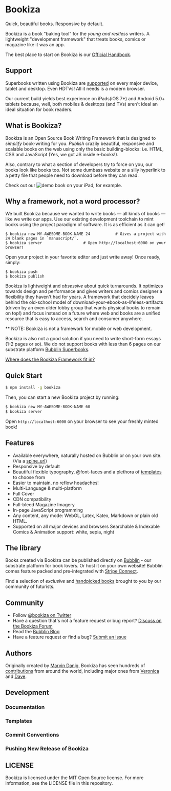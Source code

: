 # Bookiza

Quick, beautiful books. Responsive by default. 

Bookiza is a book "baking tool" for the *young and restless* writers. A lightweight "development framework" that treats books, comics or magazine like it was an app. 

The best place to start on Bookiza is our [Official Handbook](https://bubbl.in/cover/official-handbook-by-marvin-danig).

## Support
Superbooks written using Bookiza are [supported](https://bubbl.in/support) on every major device, tablet and desktop. Even HDTVs! All it needs is a modern browser.

Our current build yields best experience on iPads(iOS 7+) and Android 5.0+ tablets because, well, both mobiles & desktops (and TVs) aren't ideal an ideal situation for book readers.

## What is Bookiza?

Bookiza is an Open Source Book Writing Framework that is designed to *simplify* book-writing for you. *Publish* crazily beautiful, responsive and scalable books on the web using only the basic building-blocks: i.e. HTML, CSS and JavaScript (Yes, we got JS inside e-books!). 

Also, contrary to what a section of developers try to force on you, our books look like books too. Not some dumbass website or a silly hyperlink to a petty file that people need to download before they can read.

Check out our ![demo book](http://bubbl.in/cover/the-solar-system-by-marvin-danig) on your iPad, for example.

## Why a framework, not a word processor?
We built Bookiza because we wanted to write books — all kinds of books — like we write our apps. Use our existing development toolchain to mint books using the project paradigm of software. It is as efficient as it can get! 

```
$ bookiza new MY-AWESOME-BOOK-NAME 24           # Gives a project with 24 blank pages in `manuscript/`.
$ bookiza server                  # Open http://localhost:6000 on your browser!
```

Open your project in your favorite editor and just write away! Once ready, simply:

```
$ bookiza push
$ bookiza publish
```

Bookiza is lightweight and *obsessive* about quick turnarounds. It optimizes towards design and performance and gives writers and comics designer a flexibility they haven't had for years. A framework that decidely leaves behind the old-school model of download-your-ebook-as-lifeless-artifacts (driven by an even older lobby group that wants physical books to remain on top!) and focus instead on a future where web and books are a unified resource that is easy to access, search and consumer anywhere.

** NOTE: Bookiza is not a framework for mobile or web development. 

Bookiza is also not a good solution if you need to write short-form essays (1-2 pages or so). We do not support books with less than 6 pages on our substrate platform [Bubblin Superbooks](https://bubbl.in). 

[Where does the Bookiza Framework fit in?]()

## Quick Start


```bash
$ npm install -g bookiza
```

Then, you can start a new Bookiza project by running:

```bash
$ bookiza new MY-AWESOME-BOOK-NAME 60
$ bookiza server
```
Open `http://localhost:6000` on your browser to see your freshly minted book!

## Features

  - Available everywhere, naturally hosted on Bubblin or on your own site. (Via a [spine_url](https://bubblin.github.io/))
  - Responsive by default
  - Beautiful flexible typography, @font-faces and a plethora of [templates]() to choose from
  - Easier to maintain, no reflow headaches!
  - Multi-Language & multi-platform 
  - Full Cover 
  - CDN compatibility 
  - Full-bleed Magazine Imagery
  - In-page JavaScript programming
  - Any content, any mode: WebGL, Latex, Katex, Markdown or plain old HTML.
  - Supported on all major devices and browsers
      Searchable & Indexable
      Comics & Animation support: white, sepia, night


## The library
Books created via Bookiza can be published directly on [Bubblin](https://bubbl.in) - our substrate platform for book lovers. Or  host it on your own website! Bubblin comes feature packed and pre-integrated with [Stripe Connect](https://stripe.com/connect). 

Find a selection of *exclusive* and [handpicked books](https://bubbl.in/books) brought to you by our community of futurists. 
 

## Community

* Follow [@bookiza on Twitter](https://twitter.com/bookiza)
* Have a question that's not a feature request or bug report? [Discuss on the Bookiza Forum](http://forum.Bookizaframework.com/)
* Read the [Bubblin Blog](http://medium.com/)
* Have a feature request or find a bug? [Submit an issue](http://Bookizaframework.com/submit-issue/)


## Authors

Originally created by [Marvin Danig](http://twitter.com/marvindanig), Bookiza has seen hundreds of [contributions](https://github.com/bookiza/bookiza/graphs/contributors) from around the world, including major ones from [Veronica](http://bubbl.in/veronica) and [Dave](https://bubbl.in/).

## Development


### Documentation


### Templates


### Commit Conventions


### Pushing New Release of Bookiza


## LICENSE

Bookiza is licensed under the MIT Open Source license. For more information, see the LICENSE file in this repository.